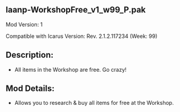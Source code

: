 laanp-WorkshopFree_v1_w99_P.pak
----------------------------------------------------------------------
Mod Version: 1

Compatible with Icarus Version: Rev. 2.1.2.117234 (Week: 99)

## Description:
- All items in the Workshop are free. Go crazy!

## Mod Details:
- Allows you to research & buy all items for free at the Workshop.
































